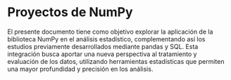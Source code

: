 # Proyectos de NumPy

El presente documento tiene como objetivo explorar la aplicación de la biblioteca NumPy en el análisis estadístico, complementando así los estudios previamente desarrollados mediante pandas y SQL. Esta integración busca aportar una nueva perspectiva al tratamiento y evaluación de los datos, utilizando herramientas estadísticas que permiten una mayor profundidad y precisión en los análisis.
